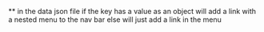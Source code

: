** in the data json file if the key has a value as an object will add a link with a nested menu to the nav bar else will just add a link in the menu